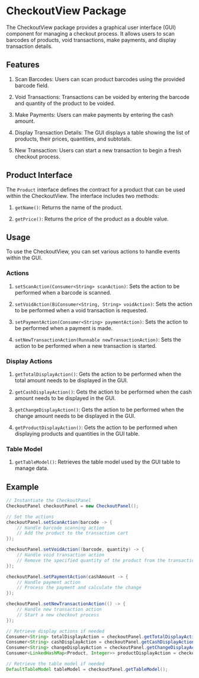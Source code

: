 # CheckoutView Package

The CheckoutView package provides a graphical user interface (GUI) component for managing a checkout process. It allows users to scan barcodes of products, void transactions, make payments, and display transaction details.

## Features

1. Scan Barcodes: Users can scan product barcodes using the provided barcode field.

2. Void Transactions: Transactions can be voided by entering the barcode and quantity of the product to be voided.

3. Make Payments: Users can make payments by entering the cash amount.

4. Display Transaction Details: The GUI displays a table showing the list of products, their prices, quantities, and subtotals.

5. New Transaction: Users can start a new transaction to begin a fresh checkout process.

## Product Interface

The `Product` interface defines the contract for a product that can be used within the CheckoutView. The interface includes two methods:

1. `getName()`: Returns the name of the product.

2. `getPrice()`: Returns the price of the product as a double value.

## Usage

To use the CheckoutView, you can set various actions to handle events within the GUI.

### Actions

1. `setScanAction(Consumer<String> scanAction)`: Sets the action to be performed when a barcode is scanned.

2. `setVoidAction(BiConsumer<String, String> voidAction)`: Sets the action to be performed when a void transaction is requested.

3. `setPaymentAction(Consumer<String> paymentAction)`: Sets the action to be performed when a payment is made.

4. `setNewTransactionAction(Runnable newTransactionAction)`: Sets the action to be performed when a new transaction is started.

### Display Actions

1. `getTotalDisplayAction()`: Gets the action to be performed when the total amount needs to be displayed in the GUI.

2. `getCashDisplayAction()`: Gets the action to be performed when the cash amount needs to be displayed in the GUI.

3. `getChangeDisplayAction()`: Gets the action to be performed when the change amount needs to be displayed in the GUI.

4. `getProductDisplayAction()`: Gets the action to be performed when displaying products and quantities in the GUI table.

### Table Model

1. `getTableModel()`: Retrieves the table model used by the GUI table to manage data.

## Example

```java
// Instantiate the CheckoutPanel
CheckoutPanel checkoutPanel = new CheckoutPanel();

// Set the actions
checkoutPanel.setScanAction(barcode -> {
    // Handle barcode scanning action
    // Add the product to the transaction cart
});

checkoutPanel.setVoidAction((barcode, quantity) -> {
    // Handle void transaction action
    // Remove the specified quantity of the product from the transaction cart
});

checkoutPanel.setPaymentAction(cashAmount -> {
    // Handle payment action
    // Process the payment and calculate the change
});

checkoutPanel.setNewTransactionAction(() -> {
    // Handle new transaction action
    // Start a new checkout process
});

// Retrieve display actions if needed
Consumer<String> totalDisplayAction = checkoutPanel.getTotalDisplayAction();
Consumer<String> cashDisplayAction = checkoutPanel.getCashDisplayAction();
Consumer<String> changeDisplayAction = checkoutPanel.getChangeDisplayAction();
Consumer<LinkedHashMap<Product, Integer>> productDisplayAction = checkoutPanel.getProductDisplayAction();

// Retrieve the table model if needed
DefaultTableModel tableModel = checkoutPanel.getTableModel();
